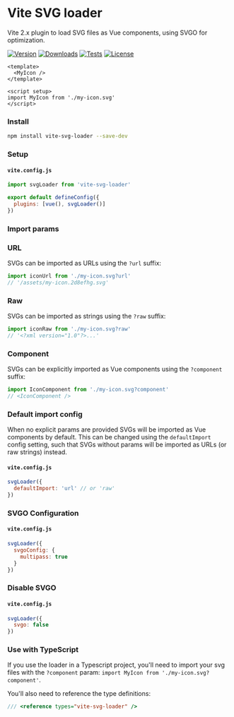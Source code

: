# Vite SVG loader
Vite 2.x plugin to load SVG files as Vue components, using SVGO for optimization.

<a href="https://www.npmjs.com/package/vite-svg-loader" target="_blank"><img src="https://img.shields.io/npm/v/vite-svg-loader?style=flat-square" alt="Version"></a>
<a href="https://www.npmjs.com/package/vite-svg-loader" target="_blank"><img src="https://img.shields.io/npm/dw/vite-svg-loader?style=flat-square" alt="Downloads"></a>
<a href="https://github.com/jpkleemans/vite-svg-loader/actions" target="_blank"><img src="https://img.shields.io/github/workflow/status/jpkleemans/vite-svg-loader/End-to-end%20tests?label=tests&style=flat-square" alt="Tests"></a>
<a href="https://www.npmjs.com/package/vite-svg-loader" target="_blank"><img src="https://img.shields.io/npm/l/vite-svg-loader?style=flat-square" alt="License"></a>

```vue
<template>
  <MyIcon />
</template>

<script setup>
import MyIcon from './my-icon.svg'
</script>
```

### Install
```bash
npm install vite-svg-loader --save-dev
```

### Setup

#### `vite.config.js`
```js
import svgLoader from 'vite-svg-loader'

export default defineConfig({
  plugins: [vue(), svgLoader()]
})
```

### Import params
### URL
SVGs can be imported as URLs using the `?url` suffix:
```js
import iconUrl from './my-icon.svg?url'
// '/assets/my-icon.2d8efhg.svg'
```

### Raw
SVGs can be imported as strings using the `?raw` suffix:
```js
import iconRaw from './my-icon.svg?raw'
// '<?xml version="1.0"?>...'
```

### Component
SVGs can be explicitly imported as Vue components using the `?component` suffix:
```js
import IconComponent from './my-icon.svg?component'
// <IconComponent />
```

### Default import config
When no explicit params are provided SVGs will be imported as Vue components by default.
This can be changed using the `defaultImport` config setting,
such that SVGs without params will be imported as URLs (or raw strings) instead.

#### `vite.config.js`
```js
svgLoader({
  defaultImport: 'url' // or 'raw'
})
```

### SVGO Configuration
#### `vite.config.js`
```js
svgLoader({
  svgoConfig: {
    multipass: true
  }
})
```

### Disable SVGO
#### `vite.config.js`
```js
svgLoader({
  svgo: false
})
```

### Use with TypeScript
If you use the loader in a Typescript project, you'll need to import your svg files with the `?component` param: `import MyIcon from './my-icon.svg?component'`.

You'll also need to reference the type definitions:
```ts
/// <reference types="vite-svg-loader" />
```
